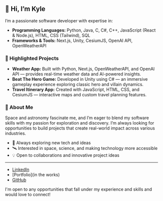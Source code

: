 ## 👋 Hi, I’m Kyle

I’m a passionate software developer with expertise in:

- **Programming Languages:** Python, Java, C, C#, C++, JavaScript (React & Node.js), HTML, CSS (Tailwind), SQL
- **Frameworks & Tools:** Next.js, Unity, CesiumJS, OpenAI API, OpenWeatherAPI

### 🌟 Highlighted Projects
- **Weather App:** Built with Python, Next.js, OpenWeatherAPI, and OpenAI API — provides real-time weather data and AI-powered insights.
- **Beat The Hero Game:** Developed in Unity using C# — an immersive gameplay experience exploring classic hero and villain dynamics.
- **Travel Itinerary App:** Created with JavaScript, HTML, CSS, and CesiumJS — interactive maps and custom travel planning features.

### 🌌 About Me
Space and astronomy fascinate me, and I’m eager to blend my software skills with my passion for exploration and discovery. I’m always looking for opportunities to build projects that create real-world impact across various industries.

- 🚀 Always exploring new tech and ideas
- 🛰️ Interested in space, science, and making technology more accessible
- 💡 Open to collaborations and innovative project ideas

---

- [LinkedIn]([https://www.linkedin.com/in/kyle-genarie-2ba31b328/])
- [Portfolio](in the works)
- [GitHub]([https://github.com/kyleGnre])

I'm open to any opportunities that fall under my experience and skills and would love to connect!
